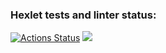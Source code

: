 ### Hexlet tests and linter status:
[![Actions Status](https://github.com/Noritur/python-project-lvl1/workflows/hexlet-check/badge.svg)](https://github.com/Noritur/python-project-lvl1/actions)
<a href="https://codeclimate.com/github/Noritur/python-project-lvl1/maintainability"><img 
src="https://api.codeclimate.com/v1/badges/8199882c98b85a32b412/maintainability" /></a>
